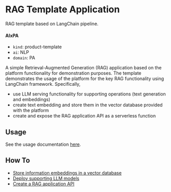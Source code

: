 # RAG Template Application
RAG template based on LangChain pipeline.


#### AIxPA

-   `kind`: product-template
-   `ai`: NLP
-   `domain`: PA

A simple Retrieval-Augmented Generation (RAG) application based on the platform functionality for demonstration purposes.
The template demonstrates the usage of the platform for the key RAG functionality using LangChain framework. Specifically,

- use LLM serving functionality for supporting operations (text generation and embeddings)
- create text embedding and store them in the vector database provided with the platform
- create and expose the RAG application API as a serverless function

## Usage

See the  usage documentation [here](./docs/usage.md).

## How To

- [Store information embeddings in a vector database](./docs/howto/store_embeddings.md)
- [Deploy supporting LLM models](./docs/howto/models.md)
- [Create a RAG application API](./docs/howto/app.md)
